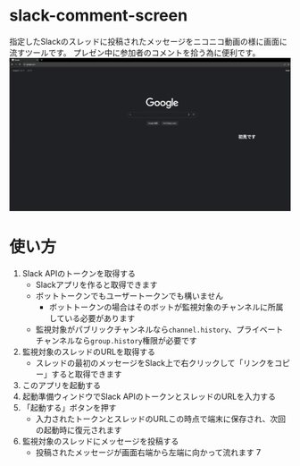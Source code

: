 ﻿# slack-comment-screen
指定したSlackのスレッドに投稿されたメッセージをニコニコ動画の様に画面に流すツールです。
プレゼン中に参加者のコメントを拾う為に便利です。
![scs_demo.gif](scs_demo.gif)

# 使い方
1. Slack APIのトークンを取得する
    - Slackアプリを作ると取得できます
    - ボットトークンでもユーザートークンでも構いません
      - ボットトークンの場合はそのボットが監視対象のチャンネルに所属している必要があります
    - 監視対象がパブリックチャンネルなら`channel.history`、プライベートチャンネルなら`group.history`権限が必要です
2. 監視対象のスレッドのURLを取得する
    - スレッドの最初のメッセージをSlack上で右クリックして「リンクをコピー」すると取得できます
3. このアプリを起動する
4. 起動準備ウィンドウでSlack APIのトークンとスレッドのURLを入力する 
5. 「起動する」ボタンを押す
    - 入力されたトークンとスレッドのURLこの時点で端末に保存され、次回の起動時に復元されます
6. 監視対象のスレッドにメッセージを投稿する
    - 投稿されたメッセージが画面右端から左端に向かって流れます
7